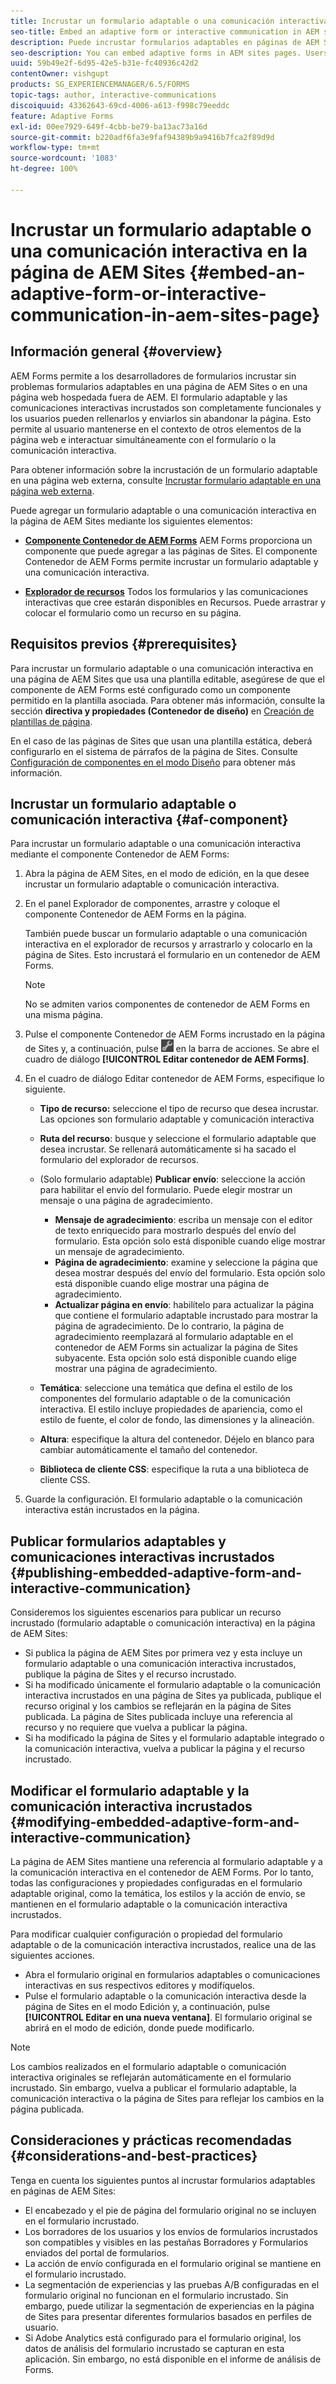 ```yaml
---
title: Incrustar un formulario adaptable o una comunicación interactiva en la página de AEM Sites
seo-title: Embed an adaptive form or interactive communication in AEM sites page
description: Puede incrustar formularios adaptables en páginas de AEM Sites. Los usuarios pueden rellenar y enviar formularios sin salir de las páginas de Sites.
seo-description: You can embed adaptive forms in AEM sites pages. Users can fill and submit forms without leaving the site pages.
uuid: 59b49e2f-6d95-42e5-b31e-fc40936c42d2
contentOwner: vishgupt
products: SG_EXPERIENCEMANAGER/6.5/FORMS
topic-tags: author, interactive-communications
discoiquuid: 43362643-69cd-4006-a613-f998c79eeddc
feature: Adaptive Forms
exl-id: 00ee7929-649f-4cbb-be79-ba13ac73a16d
source-git-commit: b220adf6fa3e9faf94389b9a9416b7fca2f89d9d
workflow-type: tm+mt
source-wordcount: '1083'
ht-degree: 100%

---
```


# Incrustar un formulario adaptable o una comunicación interactiva en la página de AEM Sites {#embed-an-adaptive-form-or-interactive-communication-in-aem-sites-page}

## Información general {#overview}

AEM Forms permite a los desarrolladores de formularios incrustar sin problemas formularios adaptables en una página de AEM Sites o en una página web hospedada fuera de AEM. El formulario adaptable y las comunicaciones interactivas incrustados son completamente funcionales y los usuarios pueden rellenarlos y enviarlos sin abandonar la página. Esto permite al usuario mantenerse en el contexto de otros elementos de la página web e interactuar simultáneamente con el formulario o la comunicación interactiva.

Para obtener información sobre la incrustación de un formulario adaptable en una página web externa, consulte [Incrustar formulario adaptable en una página web externa](/help/forms/using/embed-adaptive-form-external-web-page.md).

Puede agregar un formulario adaptable o una comunicación interactiva en la página de AEM Sites mediante los siguientes elementos:

* **[Componente Contenedor de AEM Forms](/help/forms/using/embed-adaptive-form-aem-sites.md#af-component)**
AEM Forms proporciona un componente que puede agregar a las páginas de Sites. El componente Contenedor de AEM Forms permite incrustar un formulario adaptable y una comunicación interactiva.

* **[Explorador de recursos](/help/forms/using/embed-adaptive-form-aem-sites.md#asset-browser)**
Todos los formularios y las comunicaciones interactivas que cree estarán disponibles en Recursos. Puede arrastrar y colocar el formulario como un recurso en su página.

## Requisitos previos {#prerequisites}

Para incrustar un formulario adaptable o una comunicación interactiva en una página de AEM Sites que usa una plantilla editable, asegúrese de que el componente de AEM Forms esté configurado como un componente permitido en la plantilla asociada. Para obtener más información, consulte la sección **directiva y propiedades (Contenedor de diseño)** en [Creación de plantillas de página](/help/sites-authoring/templates.md).

En el caso de las páginas de Sites que usan una plantilla estática, deberá configurarlo en el sistema de párrafos de la página de Sites. Consulte [Configuración de componentes en el modo Diseño](/help/sites-authoring/default-components-designmode.md) para obtener más información.

## Incrustar un formulario adaptable o comunicación interactiva {#af-component}

Para incrustar un formulario adaptable o una comunicación interactiva mediante el componente Contenedor de AEM Forms:

1. Abra la página de AEM Sites, en el modo de edición, en la que desee incrustar un formulario adaptable o comunicación interactiva.
1. En el panel Explorador de componentes, arrastre y coloque el componente Contenedor de AEM Forms en la página.

   También puede buscar un formulario adaptable o una comunicación interactiva en el explorador de recursos y arrastrarlo y colocarlo en la página de Sites. Esto incrustará el formulario en un contenedor de AEM Forms.

   >[!NOTE]
   >
   >No se admiten varios componentes de contenedor de AEM Forms en una misma página.

1. Pulse el componente Contenedor de AEM Forms incrustado en la página de Sites y, a continuación, pulse ![settings_icon](assets/settings_icon.png) en la barra de acciones. Se abre el cuadro de diálogo **[!UICONTROL Editar contenedor de AEM Forms]**.
1. En el cuadro de diálogo Editar contenedor de AEM Forms, especifique lo siguiente.

   * **Tipo de recurso:** seleccione el tipo de recurso que desea incrustar. Las opciones son formulario adaptable y comunicación interactiva
   * **Ruta del recurso**: busque y seleccione el formulario adaptable que desea incrustar. Se rellenará automáticamente si ha sacado el formulario del explorador de recursos.
   * (Solo formulario adaptable) **Publicar envío**: seleccione la acción para habilitar el envío del formulario. Puede elegir mostrar un mensaje o una página de agradecimiento.

      * **Mensaje de agradecimiento**: escriba un mensaje con el editor de texto enriquecido para mostrarlo después del envío del formulario. Esta opción solo está disponible cuando elige mostrar un mensaje de agradecimiento.
      * **Página de agradecimiento**: examine y seleccione la página que desea mostrar después del envío del formulario. Esta opción solo está disponible cuando elige mostrar una página de agradecimiento.
      * **Actualizar página en envío**: habilítelo para actualizar la página que contiene el formulario adaptable incrustado para mostrar la página de agradecimiento. De lo contrario, la página de agradecimiento reemplazará al formulario adaptable en el contenedor de AEM Forms sin actualizar la página de Sites subyacente. Esta opción solo está disponible cuando elige mostrar una página de agradecimiento.
   * **Temática**: seleccione una temática que defina el estilo de los componentes del formulario adaptable o de la comunicación interactiva. El estilo incluye propiedades de apariencia, como el estilo de fuente, el color de fondo, las dimensiones y la alineación.
   * **Altura**: especifique la altura del contenedor. Déjelo en blanco para cambiar automáticamente el tamaño del contenedor.
   * **Biblioteca de cliente CSS**: especifique la ruta a una biblioteca de cliente CSS.


1. Guarde la configuración. El formulario adaptable o la comunicación interactiva están incrustados en la página.

## Publicar formularios adaptables y comunicaciones interactivas incrustados {#publishing-embedded-adaptive-form-and-interactive-communication}

Consideremos los siguientes escenarios para publicar un recurso incrustado (formulario adaptable o comunicación interactiva) en la página de AEM Sites:

* Si publica la página de AEM Sites por primera vez y esta incluye un formulario adaptable o una comunicación interactiva incrustados, publique la página de Sites y el recurso incrustado.
* Si ha modificado únicamente el formulario adaptable o la comunicación interactiva incrustados en una página de Sites ya publicada, publique el recurso original y los cambios se reflejarán en la página de Sites publicada. La página de Sites publicada incluye una referencia al recurso y no requiere que vuelva a publicar la página.
* Si ha modificado la página de Sites y el formulario adaptable integrado o la comunicación interactiva, vuelva a publicar la página y el recurso incrustado.

## Modificar el formulario adaptable y la comunicación interactiva incrustados {#modifying-embedded-adaptive-form-and-interactive-communication}

La página de AEM Sites mantiene una referencia al formulario adaptable y a la comunicación interactiva en el contenedor de AEM Forms. Por lo tanto, todas las configuraciones y propiedades configuradas en el formulario adaptable original, como la temática, los estilos y la acción de envío, se mantienen en el formulario adaptable o la comunicación interactiva incrustados.

Para modificar cualquier configuración o propiedad del formulario adaptable o de la comunicación interactiva incrustados, realice una de las siguientes acciones.

* Abra el formulario original en formularios adaptables o comunicaciones interactivas en sus respectivos editores y modifíquelos.
* Pulse el formulario adaptable o la comunicación interactiva desde la página de Sites en el modo Edición y, a continuación, pulse **[!UICONTROL Editar en una nueva ventana]**. El formulario original se abrirá en el modo de edición, donde puede modificarlo.

>[!NOTE]
>
>Los cambios realizados en el formulario adaptable o comunicación interactiva originales se reflejarán automáticamente en el formulario incrustado. Sin embargo, vuelva a publicar el formulario adaptable, la comunicación interactiva o la página de Sites para reflejar los cambios en la página publicada.

## Consideraciones y prácticas recomendadas {#considerations-and-best-practices}

Tenga en cuenta los siguientes puntos al incrustar formularios adaptables en páginas de AEM Sites:

* El encabezado y el pie de página del formulario original no se incluyen en el formulario incrustado.
* Los borradores de los usuarios y los envíos de formularios incrustados son compatibles y visibles en las pestañas Borradores y Formularios enviados del portal de formularios.
* La acción de envío configurada en el formulario original se mantiene en el formulario incrustado.
* La segmentación de experiencias y las pruebas A/B configuradas en el formulario original no funcionan en el formulario incrustado. Sin embargo, puede utilizar la segmentación de experiencias en la página de Sites para presentar diferentes formularios basados en perfiles de usuario.
* Si Adobe Analytics está configurado para el formulario original, los datos de análisis del formulario incrustado se capturan en esta aplicación. Sin embargo, no está disponible en el informe de análisis de Forms.
